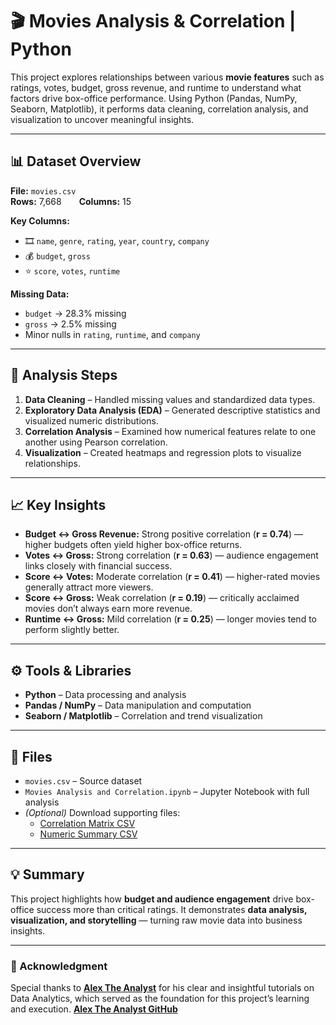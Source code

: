 # 🎬 Movies Analysis & Correlation | Python

This project explores relationships between various **movie features** such as ratings, votes, budget, gross revenue, and runtime to understand what factors drive box-office performance. Using Python (Pandas, NumPy, Seaborn, Matplotlib), it performs data cleaning, correlation analysis, and visualization to uncover meaningful insights.

---

## 📊 Dataset Overview
**File:** `movies.csv`  
**Rows:** 7,668  **Columns:** 15  

**Key Columns:**  
- 🎞️ `name`, `genre`, `rating`, `year`, `country`, `company`  
- 💰 `budget`, `gross`  
- ⭐ `score`, `votes`, `runtime`  

**Missing Data:**  
- `budget` → 28.3% missing  
- `gross` → 2.5% missing  
- Minor nulls in `rating`, `runtime`, and `company`

---

## 🧠 Analysis Steps
1. **Data Cleaning** – Handled missing values and standardized data types.  
2. **Exploratory Data Analysis (EDA)** – Generated descriptive statistics and visualized numeric distributions.  
3. **Correlation Analysis** – Examined how numerical features relate to one another using Pearson correlation.  
4. **Visualization** – Created heatmaps and regression plots to visualize relationships.

---

## 📈 Key Insights
- **Budget ↔ Gross Revenue:** Strong positive correlation (**r = 0.74**) — higher budgets often yield higher box-office returns.  
- **Votes ↔ Gross:** Strong correlation (**r = 0.63**) — audience engagement links closely with financial success.  
- **Score ↔ Votes:** Moderate correlation (**r = 0.41**) — higher-rated movies generally attract more viewers.  
- **Score ↔ Gross:** Weak correlation (**r = 0.19**) — critically acclaimed movies don’t always earn more revenue.  
- **Runtime ↔ Gross:** Mild correlation (**r = 0.25**) — longer movies tend to perform slightly better.

---

## ⚙️ Tools & Libraries
- **Python** – Data processing and analysis  
- **Pandas / NumPy** – Data manipulation and computation  
- **Seaborn / Matplotlib** – Correlation and trend visualization  

---

## 📂 Files
- `movies.csv` – Source dataset  
- `Movies Analysis and Correlation.ipynb` – Jupyter Notebook with full analysis  
- *(Optional)* Download supporting files:
  - [Correlation Matrix CSV](sandbox:/mnt/data/movies_corr_matrix.csv)
  - [Numeric Summary CSV](sandbox:/mnt/data/movies_numeric_summary.csv)

---

## 💡 Summary
This project highlights how **budget and audience engagement** drive box-office success more than critical ratings. It demonstrates **data analysis, visualization, and storytelling** — turning raw movie data into business insights.

---

### 🙌 Acknowledgment
Special thanks to **[Alex The Analyst](https://www.youtube.com/@AlexTheAnalyst)** for his clear and insightful tutorials on Data Analytics, which served as the foundation for this project’s learning and execution.  **[Alex The Analyst GitHub](https://github.com/AlexTheAnalyst)**
